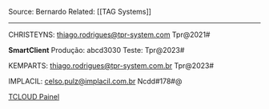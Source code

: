 Source: Bernardo
Related: [[TAG Systems]]

---

CHRISTEYNS:
thiago.rodrigues@tpr-system.com
Tpr@2021#

**SmartClient**
Produção: abcd3030
Teste: Tpr@2023#

KEMPARTS:
thiago.rodrigues@tpr-system.com.br
Tpr@2023#

IMPLACIL:
celso.pulz@implacil.com.br
Ncdd#178#@

[TCLOUD Painel](https://tcloud.totvs.com.br/)